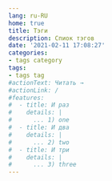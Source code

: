 ```yaml
---
lang: ru-RU
home: true
title: Тэги
description: Спиок тэгов 
date: '2021-02-11 17:08:27'
categories:
- tags category
tags:
- tags tag
#actionText: Читать →
#actionLink: /
#features:
#  - title: И раз
#    details: |
#      ... 1) one
#  - title: И два
#    details: |
#      ... 2) two
#  - title: И три
#    details: |
#      ... 3) three
---
```


<MyTags />
<MyDebug
    v-bind:show$this="true"
    v-bind:show$site="true"
    v-bind:show$page="false"
    v-bind:show$lang="false"
/>
<MyFooter />

